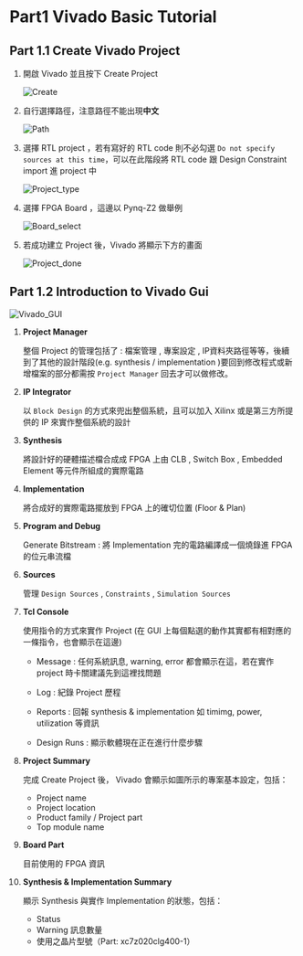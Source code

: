 # Part1 Vivado Basic Tutorial

## Part 1.1 Create Vivado Project

1. 開啟 Vivado 並且按下 Create Project

    ![Create](./png/create_project.png)

2. 自行選擇路徑，注意路徑不能出現**中文**

    ![Path](./png/path.png)

3. 選擇 RTL project ，若有寫好的 RTL code 則不必勾選 `Do not specify sources at this time`，可以在此階段將 RTL code 跟 Design Constraint import 進 project 中

    ![Project_type](./png/Project_type.png)

4. 選擇 FPGA Board ，這邊以 Pynq-Z2 做舉例

    ![Board_select](./png/board_select.png)

5. 若成功建立 Project 後，Vivado 將顯示下方的畫面

    ![Project_done](./png/project_done.png)

## Part 1.2 Introduction to Vivado Gui

![Vivado_GUI](./png/Vivado_GUI.png)

1. **Project Manager**

    整個 Project 的管理包括了 : 檔案管理 , 專案設定 , IP資料夾路徑等等，後續到了其他的設計階段(e.g. synthesis / implementation )要回到修改程式或新增檔案的部分都需按 `Project Manager` 回去才可以做修改。

2. **IP Integrator**

    以 `Block Design` 的方式來兜出整個系統，且可以加入 Xilinx 或是第三方所提供的 IP 來實作整個系統的設計

3. **Synthesis**

    將設計好的硬體描述檔合成成 FPGA 上由 CLB , Switch Box , Embedded Element 等元件所組成的實際電路

4. **Implementation**

    將合成好的實際電路擺放到 FPGA 上的確切位置 (Floor & Plan)

5. **Program and Debug**

    Generate Bitstream : 將 Implementation 完的電路編譯成一個燒錄進 FPGA 的位元串流檔

6. **Sources**

    管理 `Design Sources` , `Constraints` , `Simulation Sources`

7. **Tcl Console**

    使用指令的方式來實作 Project (在 GUI 上每個點選的動作其實都有相對應的一條指令，也會顯示在這邊)

    - Message : 任何系統訊息, warning, error 都會顯示在這，若在實作 project 時卡關建議先到這裡找問題

    - Log : 紀錄 Project 歷程

    - Reports : 回報 synthesis & implementation 如 timimg, power, utilization 等資訊

    - Design Runs : 顯示軟體現在正在進行什麼步驟

8. **Project Summary**

    完成 Create Project 後， Vivado 會顯示如圖所示的專案基本設定，包括：

    - Project name
    - Project location
    - Product family / Project part
    - Top module name

9. **Board Part**

    目前使用的 FPGA 資訊

10. **Synthesis & Implementation Summary**

    顯示 Synthesis 與實作 Implementation 的狀態，包括：

    - Status
    - Warning 訊息數量
    - 使用之晶片型號（Part: xc7z020clg400-1）
